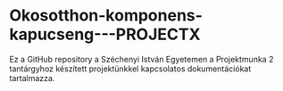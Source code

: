 # Okosotthon-komponens-kapucseng---PROJECTX
Ez a GitHub repository a Széchenyi István Egyetemen a Projektmunka 2 tantárgyhoz készített projektünkkel kapcsolatos dokumentációkat tartalmazza.
